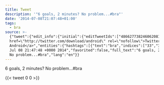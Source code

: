 ```yaml
---
title: Tweet
description: '"6 goals, 2 minutes? No problem...#bra"'
date: '2014-07-08T21:07:48+01:00'
tags:
  - bra
source: >-
  {"tweet":{"edit_info":{"initial":{"editTweetIds":["486627738246062081"],"editableUntil":"2014-07-08T22:47:48.561Z","editsRemaining":"5","isEditEligible":true}},"retweeted":false,"source":"<a
  href=\"http://twitter.com/download/android\" rel=\"nofollow\">Twitter for
  Android</a>","entities":{"hashtags":[{"text":"bra","indices":["33","37"]}],"symbols":[],"user_mentions":[],"urls":[]},"display_text_range":["0","37"],"favorite_count":"0","id_str":"486627738246062081","truncated":false,"retweet_count":"0","id":"486627738246062081","created_at":"Tue
  Jul 08 21:47:48 +0000 2014","favorited":false,"full_text":"6 goals, 2 minutes?
  No problem...#bra","lang":"en"}}
---
```

6 goals, 2 minutes? No problem...#bra
    
{{< tweet 0 0 >}}
    
